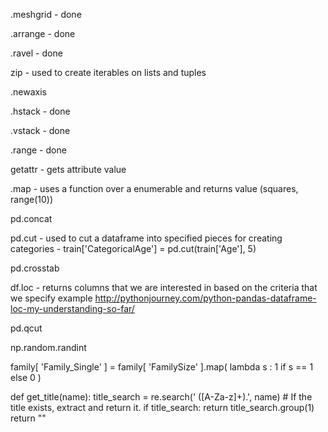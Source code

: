 .meshgrid - done

.arrange - done

.ravel - done

zip - used to create iterables on lists and tuples

.newaxis

.hstack - done

.vstack - done

.range - done

getattr - gets attribute value

.map - uses a function over a enumerable and returns value (squares, range(10))

pd.concat

pd.cut - used to cut a dataframe into specified pieces for creating categories - train['CategoricalAge'] = pd.cut(train['Age'], 5)

pd.crosstab

df.loc - returns columns that we are interested in based on the criteria that we specify
example http://pythonjourney.com/python-pandas-dataframe-loc-my-understanding-so-far/

pd.qcut

np.random.randint


family[ 'Family_Single' ] = family[ 'FamilySize' ].map( lambda s : 1 if s == 1 else 0 )

def get_title(name):
	title_search = re.search(' ([A-Za-z]+)\.', name)
	# If the title exists, extract and return it.
	if title_search:
		return title_search.group(1)
	return ""
